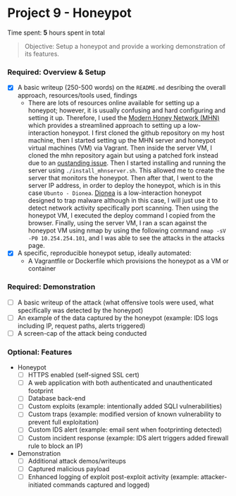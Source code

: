 # Project 9 - Honeypot

Time spent: **5** hours spent in total

> Objective: Setup a honeypot and provide a working demonstration of its features.

### Required: Overview & Setup

- [X] A basic writeup (250-500 words) on the `README.md` desribing the overall approach, resources/tools used, findings
	- There are lots of resources online available for setting up a honeypot; however, it is usually confusing and hard configuring and setting it up. Therefore, I used the [Modern Honey Network (MHN)](https://github.com/threatstream/mhn) which provides a streamlined approach to setting up a low-interaction honeypot. I first cloned the github repository on my host machine, then I started setting up the MHN server and honeypot virtual machines (VM) via Vagrant. Then inside the server VM, I cloned the mhn repository again but using a patched fork instead due to an [oustanding issue](https://github.com/threatstream/mhn/issues/383). Then I started installing and running the server using `./install_mhnserver.sh`. This allowed me to create the server that monitors the honeypot. Then after that, I went to the server IP address, in order to deploy the honeypot, which is in this case `Ubunto - Dionea`. [Dionea](https://github.com/rep/dionaea) is a low-interaction honeypot designed to trap malware although in this case, I will just use it to detect network activity specifically port scanning. Then using the honeypot VM, I executed the deploy command I copied from the browser. Finally, using the server VM, I ran a scan against the honeypot VM using nmap by using the following command `nmap -sV -P0 10.254.254.101`, and I was able to see the attacks in the attacks page.
- [X] A specific, reproducible honeypot setup, ideally automated:
	- A Vagrantfile or Dockerfile which provisions the honeypot as a VM or container

### Required: Demonstration

- [ ] A basic writeup of the attack (what offensive tools were used, what specifically was detected by the honeypot)
- [ ] An example of the data captured by the honeypot (example: IDS logs including IP, request paths, alerts triggered)
- [ ] A screen-cap of the attack being conducted
    
### Optional: Features
- Honeypot
	- [ ] HTTPS enabled (self-signed SSL cert)
	- [ ] A web application with both authenticated and unauthenticated footprint
	- [ ] Database back-end
	- [ ] Custom exploits (example: intentionally added SQLI vulnerabilities)
	- [ ] Custom traps (example: modified version of known vulnerability to prevent full exploitation)
	- [ ] Custom IDS alert (example: email sent when footprinting detected)
	- [ ] Custom incident response (example: IDS alert triggers added firewall rule to block an IP)
- Demonstration
	- [ ] Additional attack demos/writeups
	- [ ] Captured malicious payload
	- [ ] Enhanced logging of exploit post-exploit activity (example: attacker-initiated commands captured and logged)
